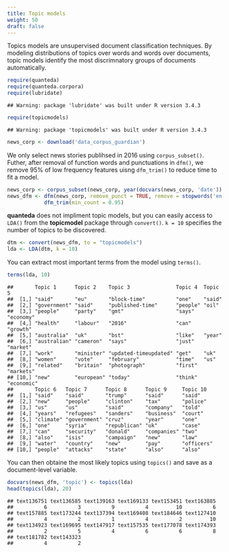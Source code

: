 ```yaml
---
title: Topic models
weight: 50
draft: false
---
```


Topics models are unsupervised document classification techniques. By modeling distributions of topics over words and words over documents, topic models identify the most discrimnatory groups of documents automatically. 


```r
require(quanteda)
require(quanteda.corpora)
require(lubridate)
```

```
## Warning: package 'lubridate' was built under R version 3.4.3
```

```r
require(topicmodels)
```

```
## Warning: package 'topicmodels' was built under R version 3.4.3
```


```r
news_corp <- download('data_corpus_guardian')
```



We only select news stories publihsed in 2016 using `corpus_subset()`. Futher, after removal of function words and punctuations in `dfm()`, we remove 95% of low frequency features uisng `dfm_trim()` to reduce time to fit a model.


```r
news_corp <- corpus_subset(news_corp, year(docvars(news_corp, 'date')) >= 2016)
news_dfm <- dfm(news_corp, remove_punct = TRUE, remove = stopwords('en')) %>% 
            dfm_trim(min_count = 0.95)
```

**quanteda** does not impliment topic models, but you can easily access to `LDA()` from the **topicmodel** package through `convert()`. `k = 10` specifies the number of topics to be discovered.  


```r
dtm <- convert(news_dfm, to = "topicmodels")
lda <- LDA(dtm, k = 10)
```

You can extract most important terms from the model using `terms()`.


```r
terms(lda, 10)
```

```
##       Topic 1      Topic 2    Topic 3               Topic 4  Topic 5   
##  [1,] "said"       "eu"       "block-time"          "one"    "said"    
##  [2,] "government" "said"     "published-time"      "people" "oil"     
##  [3,] "people"     "party"    "gmt"                 "says"   "economy" 
##  [4,] "health"     "labour"   "2016"                "can"    "growth"  
##  [5,] "australia"  "uk"       "bst"                 "like"   "year"    
##  [6,] "australian" "cameron"  "says"                "just"   "market"  
##  [7,] "work"       "minister" "updated-timeupdated" "get"    "uk"      
##  [8,] "women"      "vote"     "february"            "time"   "us"      
##  [9,] "related"    "britain"  "photograph"          "first"  "markets" 
## [10,] "new"        "european" "today"               "think"  "economic"
##       Topic 6   Topic 7      Topic 8      Topic 9     Topic 10  
##  [1,] "said"    "said"       "trump"      "said"      "said"    
##  [2,] "new"     "people"     "clinton"    "tax"       "police"  
##  [3,] "us"      "us"         "said"       "company"   "told"    
##  [4,] "years"   "refugees"   "sanders"    "business"  "court"   
##  [5,] "climate" "government" "cruz"       "year"      "one"     
##  [6,] "one"     "syria"      "republican" "uk"        "case"    
##  [7,] "can"     "security"   "donald"     "companies" "two"     
##  [8,] "also"    "isis"       "campaign"   "new"       "law"     
##  [9,] "water"   "country"    "new"        "pay"       "officers"
## [10,] "people"  "attacks"    "state"      "also"      "also"
```

You can then obtaine the most likely topics using `topics()` and save as a document-level variable.


```r
docvars(news_dfm, 'topic') <- topics(lda)
head(topics(lda), 20)
```

```
## text136751 text136585 text139163 text169133 text153451 text163885 
##          6          3          9          4         10          6 
## text157885 text173244 text137394 text169408 text184646 text127410 
##          4          2          1          4          2         10 
## text134923 text169695 text147917 text157535 text177078 text174393 
##          2          5          4          6          6          8 
## text181782 text143323 
##          4          2
```

